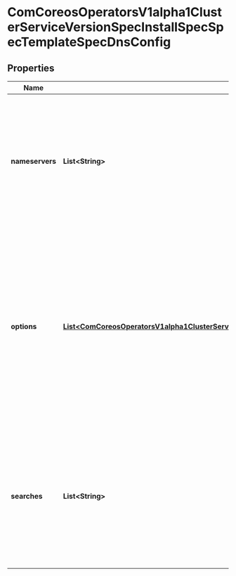 
# ComCoreosOperatorsV1alpha1ClusterServiceVersionSpecInstallSpecSpecTemplateSpecDnsConfig

## Properties
Name | Type | Description | Notes
------------ | ------------- | ------------- | -------------
**nameservers** | **List&lt;String&gt;** | A list of DNS name server IP addresses. This will be appended to the base nameservers generated from DNSPolicy. Duplicated nameservers will be removed. |  [optional]
**options** | [**List&lt;ComCoreosOperatorsV1alpha1ClusterServiceVersionSpecInstallSpecSpecTemplateSpecDnsConfigOptions&gt;**](ComCoreosOperatorsV1alpha1ClusterServiceVersionSpecInstallSpecSpecTemplateSpecDnsConfigOptions.md) | A list of DNS resolver options. This will be merged with the base options generated from DNSPolicy. Duplicated entries will be removed. Resolution options given in Options will override those that appear in the base DNSPolicy. |  [optional]
**searches** | **List&lt;String&gt;** | A list of DNS search domains for host-name lookup. This will be appended to the base search paths generated from DNSPolicy. Duplicated search paths will be removed. |  [optional]



